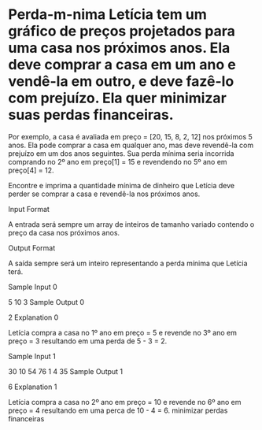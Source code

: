 # Perda-m-nima Letícia tem um gráfico de preços projetados para uma casa nos próximos anos. Ela deve comprar a casa em um ano e vendê-la em outro, e deve fazê-lo com prejuízo. Ela quer minimizar suas perdas financeiras.

Por exemplo, a casa é avaliada em preço = [20, 15, 8, 2, 12] nos próximos 5 anos. Ela pode comprar a casa em qualquer ano, mas deve revendê-la com prejuízo em um dos anos seguintes. Sua perda mínima seria incorrida comprando no 2º ano em preço[1] = 15 e revendendo no 5º ano em preço[4] = 12.

Encontre e imprima a quantidade mínima de dinheiro que Letícia deve perder se comprar a casa e revendê-la nos próximos anos.

Input Format

A entrada será sempre um array de inteiros de tamanho variado contendo o preço da casa nos próximos anos.

Output Format

A saída sempre será um inteiro representando a perda mínima que Letícia terá.

Sample Input 0

5 10 3
Sample Output 0

2
Explanation 0

Letícia compra a casa no 1º ano em preço = 5 e revende no 3º ano em preço = 3 resultando em uma perda de 5 - 3 = 2.

Sample Input 1

30 10 54 76 1 4 35
Sample Output 1

6
Explanation 1

Letícia compra a casa no 2º ano em preço = 10 e revende no 6º ano em preço = 4 resultando em uma perca de 10 - 4 = 6.
minimizar  perdas financeiras
